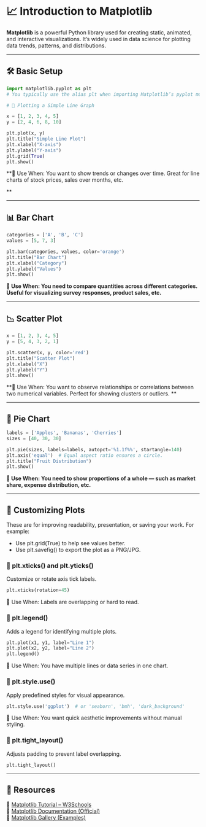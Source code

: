 # 📈 Introduction to Matplotlib

**Matplotlib** is a powerful Python library used for creating static, animated, and interactive visualizations. It’s widely used in data science for plotting data trends, patterns, and distributions.

---

## 🛠️ Basic Setup

```python
import matplotlib.pyplot as plt
# You typically use the alias plt when importing Matplotlib’s pyplot module.

# 📌 Plotting a Simple Line Graph

x = [1, 2, 3, 4, 5]
y = [2, 4, 6, 8, 10]

plt.plot(x, y)
plt.title("Simple Line Plot")
plt.xlabel("X-axis")
plt.ylabel("Y-axis")
plt.grid(True)
plt.show()
```

**📝 Use When:
You want to show trends or changes over time. Great for line charts of stock prices, sales over months, etc.

**


---

## 📊 Bar Chart

```python
categories = ['A', 'B', 'C']
values = [5, 7, 3]

plt.bar(categories, values, color='orange')
plt.title("Bar Chart")
plt.xlabel("Category")
plt.ylabel("Values")
plt.show()
```

**📝 Use When:
You need to compare quantities across different categories. Useful for visualizing survey responses, product sales, etc.**


---


## 📉 Scatter Plot

```python
x = [1, 2, 3, 4, 5]
y = [5, 4, 3, 2, 1]

plt.scatter(x, y, color='red')
plt.title("Scatter Plot")
plt.xlabel("X")
plt.ylabel("Y")
plt.show()
```

**📝 Use When:
You want to observe relationships or correlations between two numerical variables. Perfect for showing clusters or outliers.
**


---


## 🥧 Pie Chart

```python
labels = ['Apples', 'Bananas', 'Cherries']
sizes = [40, 30, 30]

plt.pie(sizes, labels=labels, autopct='%1.1f%%', startangle=140)
plt.axis('equal')  # Equal aspect ratio ensures a circle.
plt.title("Fruit Distribution")
plt.show()
```

**📝 Use When:
You need to show proportions of a whole — such as market share, expense distribution, etc.**

---

## 🔧 Customizing Plots

These are for improving readability, presentation, or saving your work. For example:

- Use plt.grid(True) to help see values better.
- Use plt.savefig() to export the plot as a PNG/JPG.


### 🔹 plt.xticks() and plt.yticks()
Customize or rotate axis tick labels.

```python
plt.xticks(rotation=45)
```
📌 Use When: Labels are overlapping or hard to read.

### 🔹 plt.legend()
Adds a legend for identifying multiple plots.

```python
plt.plot(x1, y1, label="Line 1")
plt.plot(x2, y2, label="Line 2")
plt.legend()
```
📌 Use When: You have multiple lines or data series in one chart.

### 🔹 plt.style.use()

Apply predefined styles for visual appearance.
```python
plt.style.use('ggplot')  # or 'seaborn', 'bmh', 'dark_background'
```
📌 Use When: You want quick aesthetic improvements without manual styling.

### 🔹 plt.tight_layout()

Adjusts padding to prevent label overlapping.
```python
plt.tight_layout()
```

---

## 🔗 Resources

📘 [Matplotlib Tutorial – W3Schools](https://www.w3schools.com/python/matplotlib_intro.asp)  
📘 [Matplotlib Documentation (Official)](https://matplotlib.org/stable/contents.html)  
📘 [Matplotlib Gallery (Examples)](https://matplotlib.org/stable/gallery/index.html)
